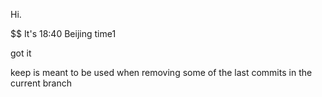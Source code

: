 Hi.

$$
It's 18:40 Beijing time1

got it 

keep is meant to be used when removing some of the last commits in the current branch

